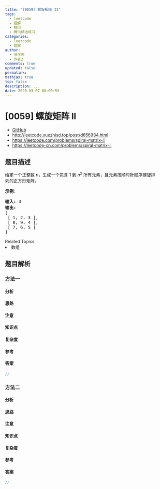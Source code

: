 ```yaml
---
title: "[0059] 螺旋矩阵 II"
tags:
  - leetcode
  - 题解
  - 数组
  - 腾讯精选练习
categories:
  - leetcode
  - 题解
author:
  - 张学志
  - 作者2
comments: true
updated: false
permalink:
mathjax: true
top: false
description: ...
date: 2020-03-07 00:00:59
---
```



# [0059] 螺旋矩阵 II
* [GitHub](https://github.com/algoboy101/LeetCodeCrowdsource/tree/master/_posts/QA/%5B0059%5D%20%E8%9E%BA%E6%97%8B%E7%9F%A9%E9%98%B5%20II.md)
* http://leetcode.xuezhisd.top/post/d656934.html
* https://leetcode.com/problems/spiral-matrix-ii
* https://leetcode-cn.com/problems/spiral-matrix-ii


## 题目描述

<p>给定一个正整数&nbsp;<em>n</em>，生成一个包含 1 到&nbsp;<em>n</em><sup>2</sup>&nbsp;所有元素，且元素按顺时针顺序螺旋排列的正方形矩阵。</p>

<p><strong>示例:</strong></p>

<pre><strong>输入:</strong> 3
<strong>输出:</strong>
[
 [ 1, 2, 3 ],
 [ 8, 9, 4 ],
 [ 7, 6, 5 ]
]</pre>
<div><div>Related Topics</div><div><li>数组</li></div></div>


## 题目解析


### 方法一

#### 分析

#### 思路

#### 注意

#### 知识点

#### 复杂度

#### 参考

#### 答案

```cpp
//
```


### 方法二

#### 分析

#### 思路

#### 注意

#### 知识点

#### 复杂度

#### 参考

#### 答案

```cpp
//
```


